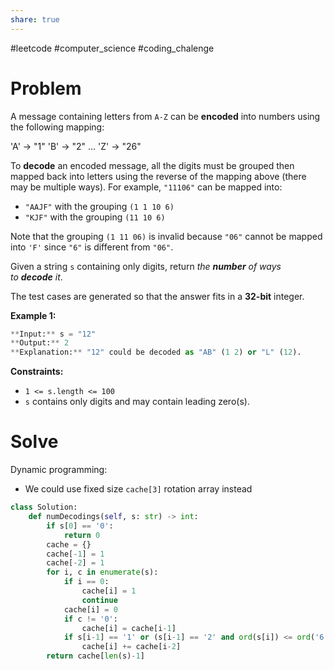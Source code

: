 ```yaml
---
share: true
---
```

#leetcode #computer_science #coding_chalenge

# Problem

A message containing letters from `A-Z` can be **encoded** into numbers using the following mapping:

'A' -> "1"
'B' -> "2"
...
'Z' -> "26"

To **decode** an encoded message, all the digits must be grouped then mapped back into letters using the reverse of the mapping above (there may be multiple ways). For example, `"11106"` can be mapped into:

- `"AAJF"` with the grouping `(1 1 10 6)`
- `"KJF"` with the grouping `(11 10 6)`

Note that the grouping `(1 11 06)` is invalid because `"06"` cannot be mapped into `'F'` since `"6"` is different from `"06"`.

Given a string `s` containing only digits, return _the **number** of ways to **decode** it_.

The test cases are generated so that the answer fits in a **32-bit** integer.

**Example 1:**
```python
**Input:** s = "12"
**Output:** 2
**Explanation:** "12" could be decoded as "AB" (1 2) or "L" (12).
```

**Constraints:**

- `1 <= s.length <= 100`
- `s` contains only digits and may contain leading zero(s).

# Solve

Dynamic programming:
- We could use fixed size `cache[3]` rotation array instead

```python
class Solution:
    def numDecodings(self, s: str) -> int:
        if s[0] == '0':
            return 0
        cache = {}
        cache[-1] = 1
        cache[-2] = 1
        for i, c in enumerate(s):
            if i == 0:
                cache[i] = 1
                continue
            cache[i] = 0
            if c != '0':
                cache[i] = cache[i-1]
            if s[i-1] == '1' or (s[i-1] == '2' and ord(s[i]) <= ord('6')):
                cache[i] += cache[i-2]
        return cache[len(s)-1]
```
